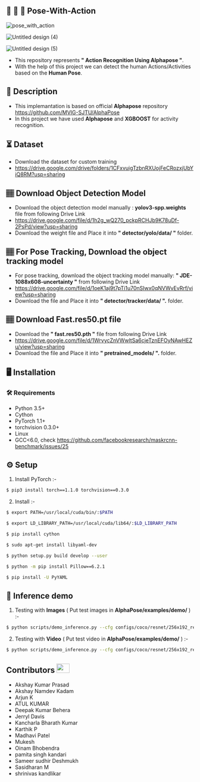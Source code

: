 ## :running: :walking: :dancer: Pose-With-Action
![pose_with_action](https://user-images.githubusercontent.com/62059604/99776776-5db0de00-2b37-11eb-97e7-b39f53f2d703.gif)

![Untitled design (4)](https://user-images.githubusercontent.com/62059604/99800421-5818bf80-2b5a-11eb-83ad-c0fe6a2d48be.png)

![Untitled design (5)](https://user-images.githubusercontent.com/62059604/99800592-9e6e1e80-2b5a-11eb-8f70-4796dd0ee36a.png)

- This repository represents **" Action Recognition Using Alphapose "**.
- With the help of this project we can detect the human Actions/Activities based on the **Human Pose**.
  
## 📝 Description
- This implemantation is based on official **Alphapose** repository https://github.com/MVIG-SJTU/AlphaPose 
- In this project we have used **Alphapose** and **XGBOOST** for activity recognition.

## ⏳ Dataset
- Download the dataset for custom training
- https://drive.google.com/drive/folders/1CFxvuigTzbnRXUojFeCRozxjUbYiQ8RM?usp=sharing 

## 🏽‍ Download Object Detection Model
- Download the object detection model manually : **yolov3-spp.weights** file from following Drive Link
- https://drive.google.com/file/d/1h2g_wQ270_pckpRCHJb9K78uDf-2PsPd/view?usp=sharing
- Download the weight file and Place it into **" detector/yolo/data/ "** folder.

##  🏽‍ For Pose Tracking, Download the object tracking model
- For pose tracking, download the object tracking model manually: **" JDE-1088x608-uncertainty "** from following Drive Link 
- https://drive.google.com/file/d/1oeK1aj9t7pTi1u70nSIwx0qNVWvEvRrf/view?usp=sharing
- Download the file and Place it into **" detector/tracker/data/ ".** folder.

## 🏽‍ Download Fast.res50.pt file
- Download the **" fast.res50.pth "** file from following Drive Link 
- https://drive.google.com/file/d/1WrvycZnVWwltSa6cjeTznEFOyNAwHEZu/view?usp=sharing
- Download the file and Place it into **" pretrained_models/ ".** folder.

## :desktop_computer:	Installation

### :hammer_and_wrench: Requirements
* Python 3.5+
* Cython
* PyTorch 1.1+
* torchvision 0.3.0+
* Linux
* GCC<6.0, check https://github.com/facebookresearch/maskrcnn-benchmark/issues/25

## :gear: Setup
1. Install PyTorch :-
```bash
$ pip3 install torch==1.1.0 torchvision==0.3.0

```
2. Install :-
```bash
$ export PATH=/usr/local/cuda/bin/:$PATH

```
```bash
$ export LD_LIBRARY_PATH=/usr/local/cuda/lib64/:$LD_LIBRARY_PATH

```
```bash
$ pip install cython

```
```bash
$ sudo apt-get install libyaml-dev

```
```bash
$ python setup.py build develop --user

```
```bash
$ python -m pip install Pillow==6.2.1

```
```bash
$ pip install -U PyYAML

```
## 🎯 Inference demo
1. Testing with **Images** ( Put test images in **AlphaPose/examples/demo/** )  :-
```bash
$ python scripts/demo_inference.py --cfg configs/coco/resnet/256x192_res50_lr1e-3_1x.yaml --checkpoint pretrained_models/fast_res50_256x192.pth --indir examples/demo/ --save_img

```
2. Testing with **Video** ( Put test video in **AlphaPose/examples/demo/** )  :-
```bash
$ python scripts/demo_inference.py --cfg configs/coco/resnet/256x192_res50_lr1e-3_1x.yaml --checkpoint pretrained_models/fast_res50_256x192.pth --video examples/demo/3.mp4 --outdir examples/res1 --save_video --gpus 0

```
## Contributors <img src="https://raw.githubusercontent.com/TheDudeThatCode/TheDudeThatCode/master/Assets/Developer.gif" width=35 height=25> 
- Akshay Kumar Prasad	
- Akshay Namdev Kadam	
- Arjun K	
- ATUL KUMAR	
- Deepak Kumar Behera	
- Jerryl Davis	
- Kancharla Bharath Kumar	
- Karthik P	
- Madhavi Patel	
- Mukesh	
- Oinam Bhobendra	
- pamita singh kandari	
- Sameer sudhir Deshmukh	
- Sasidharan M	
- shrinivas kandlikar

